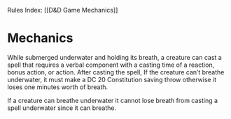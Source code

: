 Rules Index: [[D&D Game Mechanics]]
# Mechanics
While submerged underwater and holding its breath, a creature can cast a spell that requires a verbal component with a casting time of a reaction, bonus action, or action. After casting the spell, If the creature can’t breathe underwater, it must make a DC 20 Constitution saving throw otherwise it loses one minutes worth of breath.

If a creature can breathe underwater it cannot lose breath from casting a spell underwater since it can breathe. 